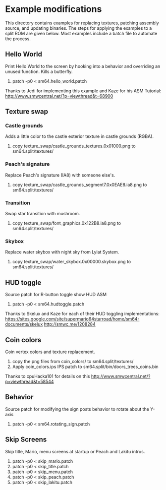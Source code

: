 # Example modifications
This directory contains examples for replacing textures, patching assembly 
source, and updating binaries. The steps for applying the examples to a split 
ROM are given below. Most examples include a batch file to automate the process.

## Hello World
Print Hello World to the screen by hooking into a behavior and overriding an 
unused function. Kills a butterfly.

1. patch -p0 < sm64.hello\_world.patch

Thanks to Jedi for implementing this example and Kaze for his ASM Tutorial:
http://www.smwcentral.net/?p=viewthread&t=68900

## Texture swap

### Castle grounds
Adds a little color to the castle exterior texture in castle grounds (RGBA).

1. copy texture\_swap/castle\_grounds\_textures.0x01000.png to sm64.split/textures/

### Peach's signature
Replace Peach's signature (IA8) with someone else's.

1. copy texture\_swap/castle\_grounds\_segment7.0x0EAE8.ia8.png to sm64.split/textures/

### Transition
Swap star transition with mushroom.

1. copy texture\_swap/font\_graphics.0x122B8.ia8.png to sm64.split/textures/

### Skybox
Replace water skybox with night sky from Lylat System.

1. copy texture\_swap/water\_skybox.0x00000.skybox.png to sm64.split/textures/

## HUD toggle
Source patch for R-button toggle show HUD ASM

1. patch -p0 < sm64.hudtoggle.patch

Thanks to Skelux and Kaze for each of their HUD toggling implementations:
https://sites.google.com/site/supermario64starroad/home/sm64-documents/skelux
http://smwc.me/1208284

## Coin colors
Coin vertex colors and texture replacement.

1. copy the png files from coin\_colors/ to sm64.split/textures/
2. Apply coin\_colors.ips IPS patch to sm64.split/bin/doors\_trees\_coins.bin

Thanks to cpuHacka101 for details on this
http://www.smwcentral.net/?p=viewthread&t=58544

## Behavior
Source patch for modifying the sign posts behavior to rotate about the Y-axis

1. patch -p0 < sm64.rotating\_sign.patch

## Skip Screens
Skip title, Mario, menu screens at startup or Peach and Lakitu intros.

1. patch -p0 < skip\_mario.patch
2. patch -p0 < skip\_title.patch
3. patch -p0 < skip\_menu.patch
4. patch -p0 < skip\_peach.patch
5. patch -p0 < skip\_lakitu.patch
